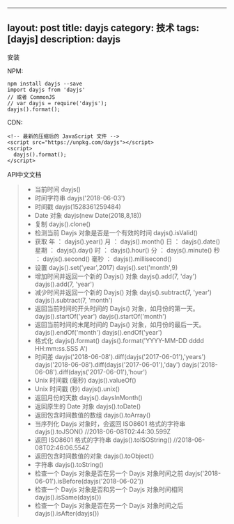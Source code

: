 
---
layout: post
title: dayjs
category: 技术
tags: [dayjs]
description: dayjs
--- 


安装

NPM:
```
npm install dayjs --save
import dayjs from 'dayjs'
// 或者 CommonJS
// var dayjs = require('dayjs');
dayjs().format();
```

CDN:
```
<!-- 最新的压缩后的 JavaScript 文件 -->
<script src="https://unpkg.com/dayjs"></script>
<script>
  dayjs().format();
</script>
```

API中文文档

<blockquote>
<ul>
<li>当前时间 
dayjs()</li>
<li>时间字符串 
dayjs('2018-06-03')</li>
<li>时间戳 
dayjs(1528361259484)</li>
<li>Date 对象 
dayjs(new Date(2018,8,18))</li>
<li>复制 
dayjs().clone()</li>
<li>检测当前 Dayjs 对象是否是一个有效的时间 
dayjs().isValid()</li>
<li>获取 
年 ： dayjs().year()
月 ： dayjs().month()
日 ： dayjs().date()
星期 ： dayjs().day()
时 ： dayjs().hour()
分 ： dayjs().minute()
秒 ： dayjs().second()
毫秒 ： dayjs().millisecond()</li>
<li>设置
dayjs().set('year',2017)
dayjs().set('month',9)</li>
<li>增加时间并返回一个新的 Dayjs() 对象
dayjs().add(7, 'day')
dayjs().add(7, 'year')</li>
<li>减少时间并返回一个新的 Dayjs() 对象
dayjs().subtract(7, 'year')
dayjs().subtract(7, 'month')</li>
<li>返回当前时间的开头时间的 Dayjs() 对象，如月份的第一天。
dayjs().startOf('year')
dayjs().startOf('month')</li>
<li>返回当前时间的末尾时间的 Dayjs() 对象，如月份的最后一天。
dayjs().endOf('month')
dayjs().endOf('year')</li>
<li>格式化
dayjs().format()
dayjs().format('YYYY-MM-DD dddd HH:mm:ss.SSS A')</li>
<li>时间差
dayjs('2018-06-08').diff(dayjs('2017-06-01'),'years')
dayjs('2018-06-08').diff(dayjs('2017-06-01'),'day')
dayjs('2018-06-08').diff(dayjs('2017-06-01'),'hour')</li>
<li>Unix 时间戳 (毫秒)
dayjs().valueOf()</li>
<li>Unix 时间戳 (秒)
dayjs().unix()</li>
<li>返回月份的天数
dayjs().daysInMonth()</li>
<li>返回原生的 Date 对象
dayjs().toDate()</li>
<li>返回包含时间数值的数组
dayjs().toArray()</li>
<li>当序列化 Dayjs 对象时，会返回 ISO8601 格式的字符串
dayjs().toJSON() //2018-06-08T02:44:30.599Z</li>
<li>返回 ISO8601 格式的字符串
dayjs().toISOString() //2018-06-08T02:46:06.554Z</li>
<li>返回包含时间数值的对象
dayjs().toObject()</li>
<li>字符串
dayjs().toString()</li>
<li>检查一个 Dayjs 对象是否在另一个 Dayjs 对象时间之前
dayjs('2018-06-01').isBefore(dayjs('2018-06-02'))</li>
<li>检查一个 Dayjs 对象是否和另一个 Dayjs 对象时间相同
dayjs().isSame(dayjs())</li>
<li>检查一个 Dayjs 对象是否在另一个 Dayjs 对象时间之后
dayjs().isAfter(dayjs())</li>
</ul>
</blockquote>